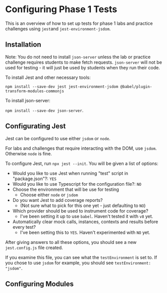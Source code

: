 # Configuring Phase 1 Tests

This is an overview of how to set up tests for phase 1 labs and practice challenges using `jest`and `jest-environment-jsdom`.

## Installation

Note: You do not need to install `json-server` unless the lab or practice challenge requires students to make fetch requests. `json-server` will not be used for testing - it will just be used by students when they run their code.

To install Jest and other necessary tools:

`npm install --save-dev jest jest-environment-jsdom @babel/plugin-transform-modules-commonjs`

To install json-server:

`npm install --save-dev json-server`.

## Configurating Jest

Jest can be configured to use either `jsdom` or `node`. 

For labs and challenges that require interacting with the DOM, use `jsdom`. Otherwise `node` is fine.

To configure Jest, run `npx jest --init`. You will be given a list of options:

 - Would you like to use Jest when running "test" script in "package.json"?: `YES`
 - Would you like to use Typescript for the configuration file?: `NO`
 - Choose the environment that will be use for testing
    - Choose either `node` or `jsdom`
 - Do you want Jest to add coverage reports?
    - (Not sure what to pick for this one yet - just defaulting to `NO`)
 - Which provider should be used to instrument code for coverage?
    - I've been setting it up to use `babel`. Haven't tested it with `v8` yet.
 - Automatically clear mock calls, instances, contexts and results before every test?
    - I've been setting this to `YES`. Haven't experimented with `NO` yet.

After giving answers to all these options, you should see a new `jest.config.js` file created.

If you examine this file, you can see what the `testEnvironment` is set to. If you chose to use `jsdom` for example, you should see `testEnvironment: "jsdom"`.

## Configuring Modules